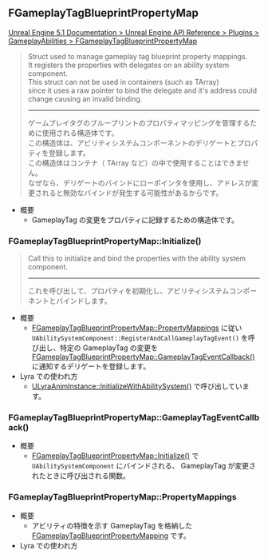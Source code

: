 ## FGameplayTagBlueprintPropertyMap

[Unreal Engine 5.1 Documentation > Unreal Engine API Reference > Plugins > GameplayAbilities > FGameplayTagBlueprintPropertyMap](https://docs.unrealengine.com/5.1/en-US/API/Plugins/GameplayAbilities/FGameplayTagBlueprintPropertyMap/)

> Struct used to manage gameplay tag blueprint property mappings.  
> It registers the properties with delegates on an ability system component.  
> This struct can not be used in containers (such as TArray)  
> since it uses a raw pointer to bind the delegate and it's address could change causing an invalid binding.
>
> ----
> ゲームプレイタグのブループリントのプロパティマッピングを管理するために使用される構造体です。  
> この構造体は、アビリティシステムコンポーネントのデリゲートとプロパティを登録します。  
> この構造体はコンテナ（ TArray など）の中で使用することはできません。  
> なぜなら、デリゲートのバインドにローポインタを使用し、アドレスが変更されると無効なバインドが発生する可能性があるからです。  

* 概要
	* GameplayTag の変更をプロパティに記録するための構造体です。


### FGameplayTagBlueprintPropertyMap::Initialize()

> Call this to initialize and bind the properties with the ability system component.
> 
> ----
> これを呼び出して、プロパティを初期化し、アビリティシステムコンポーネントとバインドします。

* 概要
	* [FGameplayTagBlueprintPropertyMap::PropertyMappings] に従い `UAbilitySystemComponent::RegisterAndCallGameplayTagEvent()` を呼び出し、特定の GameplayTag の変更を [FGameplayTagBlueprintPropertyMap::GameplayTagEventCallback()] に通知するデリゲートを登録します。
* Lyra での使われ方
	* [ULyraAnimInstance::InitializeWithAbilitySystem()] で呼び出しています。

### FGameplayTagBlueprintPropertyMap::GameplayTagEventCallback()

* 概要
	* [FGameplayTagBlueprintPropertyMap::Initialize()] で `UAbilitySystemComponent` にバインドされる、 GameplayTag が変更されたときに呼び出される関数。


### FGameplayTagBlueprintPropertyMap::PropertyMappings

* 概要
	* アビリティの特徴を示す GameplayTag を格納した [FGameplayTagBlueprintPropertyMapping] です。
* Lyra での使われ方



<!--- ページ内のリンク --->

<!--- 自前の画像へのリンク --->

<!--- generated --->
[FGameplayTagBlueprintPropertyMap::Initialize()]: #fgameplaytagblueprintpropertymapinitialize
[FGameplayTagBlueprintPropertyMap::GameplayTagEventCallback()]: #fgameplaytagblueprintpropertymapgameplaytageventcallback
[FGameplayTagBlueprintPropertyMap::PropertyMappings]: #fgameplaytagblueprintpropertymappropertymappings
[ULyraAnimInstance::InitializeWithAbilitySystem()]: ../../Lyra/Animation/ULyraAnimInstance.md#ulyraaniminstanceinitializewithabilitysystem
[FGameplayTagBlueprintPropertyMapping]: ../../UE/GameplayAbility/FGameplayTagBlueprintPropertyMapping.md#fgameplaytagblueprintpropertymapping
